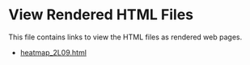 # View Rendered HTML Files

This file contains links to view the HTML files as rendered web pages.

- [heatmap_2L09.html](https://meirabar.github.io/thesis/heatmap_2L09.html)
